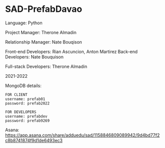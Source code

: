 # SAD-PrefabDavao
 Language: Python

 Project Manager: Therone Almadin

 Relationship Manager: Nate Bouqison

 Front-end Developers: Rian Ascuncion, Anton Martirez
 Back-end Developers: Nate Bouquison
 
 Full-stack Developers: Therone Almadin


 2021-2022

MongoDB details:

    FOR CLIENT
    username: prefab01
    password: prefab2022

    FOR DEVELOPERS
    username: prefabdev
    password: prefab9269


 Asana: https://app.asana.com/share/adduedu/sad/1158846809089942/9d4bd77f2c8b8741874f9d1de6493ec3
